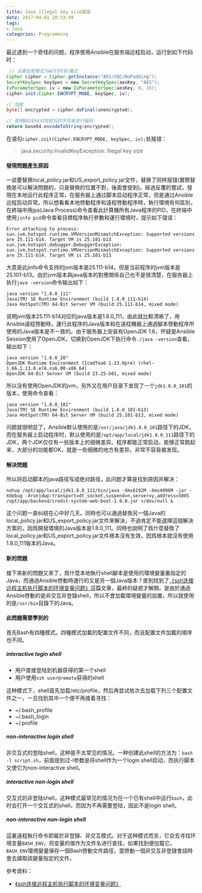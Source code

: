 ```yaml
---
title: Java illegal key size错误
date: 2017-04-01 20:33:49
tags:
- Java
categories: Programming
---
```




最近遇到一个奇怪的问题，程序使用Ansible在服务端远程启动，运行到如下代码时：

<!-- more -->

```java
 // 设置加密模式为AES的CBC模式
Cipher cipher = Cipher.getInstance("AES/CBC/NoPadding");
SecretKeySpec keySpec = new SecretKeySpec(aesKey, "AES");
IvParameterSpec iv = new IvParameterSpec(aesKey, 0, 16);
cipher.init(Cipher.ENCRYPT_MODE, keySpec, iv);

// 加密
byte[] encrypted = cipher.doFinal(unencrypted);

// 使用BASE64对加密后的字符串进行编码
return base64.encodeToString(encrypted);
```

在语句`cipher.init(Cipher.ENCRYPT_MODE, keySpec, iv);`处报错：

>  java.security.InvalidKeyException: Illegal key size

#### 發現問題產生原因

一说要替换local_policy.jar和US_export_policy.jar文件，替换了同样报错(實際替換是可以解決問題的，只是替換的位置不對，後面會提到)。經過反覆的嘗試，發現在本地运行此程序正常，在服务器上通过脚本启动程序正常，但是通过Ansible远程启动异常。所以想看看本地啓動程序和遠程啓動程序時，執行環境有何區別，在終端中用jps(Java Process)命令查看此計算機所有Java程序的PID，在終端中使用`jinfo pid`命令查看目標程序執行參數和運行環境时，提示如下错误：

```
Error attaching to process: sun.jvm.hotspot.runtime.VMVersionMismatchException: Supported versions are 25.111-b14. Target VM is 25.101-b13
sun.jvm.hotspot.debugger.DebuggerException: sun.jvm.hotspot.runtime.VMVersionMismatchException: Supported versions are 25.111-b14. Target VM is 25.101-b13
```

大意是此jinfo命令支持的jvm版本是25.111-b14，但是当前程序的jvm版本是25.101-b13。由於jvm版本與java版本的對應關係自己也不是很清楚，在服务器上执行`java -version`命令输出如下：

```
java version "1.8.0_111"
Java(TM) SE Runtime Environment (build 1.8.0_111-b14)
Java HotSpot(TM) 64-Bit Server VM (build 25.111-b14, mixed mode)
```

说明jvm版本25.111-b14对应的java版本是1.8.0_111，由此就比較清晰了，用Ansible遠程啓動時，運行此程序的Java版本和在遠程機器上通過腳本啓動程序所使用的Java版本是不一致的。由于服务器上安装有OpenJDK 1.6，怀疑是Ansible Session使用了OpenJDK，切换到OpenJDK下执行命令`./java -version`查看，输出如下：

```
java version "1.6.0_28"
OpenJDK Runtime Environment (IcedTea6 1.13.0pre) (rhel-1.66.1.13.0.el6.ns6.00-x86_64)
OpenJDK 64-Bit Server VM (build 23.25-b01, mixed mode)
```

所以没有使用OpenJDK的jvm，另外又在用户目录下发现了一个`jdk1.8.0_101`的版本，使用命令查看：

```
java version "1.8.0_101"
Java(TM) SE Runtime Environment (build 1.8.0_101-b13)
Java HotSpot(TM) 64-Bit Server VM (build 25.101-b13, mixed mode)
```

问题就很明显了，Ansible默认使用的是`/usr/java/jdk1.8.0_101`路径下的JDK，而在服务器上启动程序时，默认使用的是`/opt/app/local/jdk1.8.0_111`路径下的JDK，两个JDK仅仅有一些版本上的细微差异。程序都能正常启动，能够正常跑起来，大部分的功能都OK，就是一些细微的地方有差异。非常不容易被发现。

#### 解決問題

所以将启动脚本的java路径写成绝对路径，此问题才算是找到原因并解决：

```shell
nohup /opt/app/local/jdk1.8.0_111/bin/java -Xmx8192M -Xms4096M -jar -Xdebug -Xrunjdwp:transport=dt_socket,suspend=n,server=y,address=5005 /opt/app/backend/credit-system-web-boot-1.0.0.jar >/dev/null &
```

这个问题一直纠结在心中好几天。同時也可以通過替換另一個Java的local_policy.jar和US_export_policy.jar文件來解決，不過肯定不能選擇這個解決方案的，因爲開發環境的Java版本是1.8.0\_111。同時也說明了爲什麼替換了local_policy.jar和US_export_policy.jar文件根本沒有生效，因爲根本就沒有使用1.8.0\_111版本的Java。

#### 新的問題

接下來新的問題又來了，爲什麼本地執行shell腳本是使用的環境變量裏指定的Java，而通過Ansible啓動時運行的又是另一個Java版本？直到找到了[《ssh连接远程主机执行脚本的环境变量问题》](http://feihu.me/blog/2014/env-problem-when-ssh-executing-command-on-remote/)這篇文章，最終的疑惑才解開。是由於通過Ansible啓動的是非交互非登錄shell，所以不會加載環境變量的設置，所以就使用的是`/usr/bin`目錄下的Java。

#### 此問題需要學到的

首先Bash有四種模式。四種模式加載的配置文件不同，而且配置文件加載的順序也不同。

##### interactive login shell

- 用户直接登陆到机器获得的第一个shell
- 用户使用`ssh user@remote`获得的shell

这种模式下，shell首先加载/etc/profile，然后再尝试依次去加载下列三个配置文件之一，一旦找到其中一个便不再接着寻找：

* ~/.bash_profile
* ~/.bash_login
* ~/.profile

##### non-interactive login shell

非交互式的登陆shell，这种是不太常见的情况。一种创建此shell的方法为：`bash -l script.sh`，前面提到过-l参数是将shell作为一个login shell启动，而执行脚本又使它为non-interactive shell。

##### interactive non-login shell

交互式的非登陆shell，这种模式最常见的情况为在一个已有shell中运行`bash`，此时会打开一个交互式的shell，而因为不再需要登陆，因此不是login shell。

##### non-interactive non-login shell

這裏遠程執行命令即屬於非登錄、非交互模式。对于这种模式而言，它会去寻找环境变量`BASH_ENV`，将变量的值作为文件名进行查找，如果找到便加载它。`BASH_ENV`環境變量保存一個Bash啓動文件路徑，當啓動一個非交互非登錄會話時會去讀取該變量指定的文件。

參考資料：

* [《ssh连接远程主机执行脚本的环境变量问题》](http://feihu.me/blog/2014/env-problem-when-ssh-executing-command-on-remote/)
